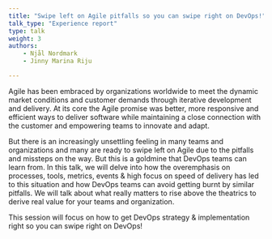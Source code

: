 ```yaml
---
title: "Swipe left on Agile pitfalls so you can swipe right on DevOps!"
talk_type: "Experience report"
type: talk
weight: 3
authors:
    - Njål Nordmark
    - Jinny Marina Riju

---
```

Agile has been embraced by organizations worldwide to meet the dynamic market conditions and customer demands through iterative development and delivery.  At its core the Agile promise was better, more responsive and efficient ways to deliver software while maintaining a close connection with the customer and empowering teams to innovate and adapt.
 
But there is an increasingly unsettling feeling in many teams and organizations and many are ready to swipe left on Agile due to the pitfalls and missteps on the way. But this is a goldmine that DevOps teams can learn from. In this talk, we will delve into how the overemphasis on processes, tools, metrics, events & high focus on speed of delivery has led to this situation and how DevOps teams can avoid getting burnt by similar pitfalls. We will talk about what really matters to rise above the theatrics to derive real value for your teams and organization.
 
This session will focus on how to get DevOps strategy & implementation right so you can swipe right on DevOps!

